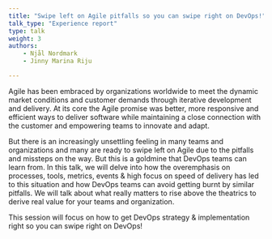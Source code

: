 ```yaml
---
title: "Swipe left on Agile pitfalls so you can swipe right on DevOps!"
talk_type: "Experience report"
type: talk
weight: 3
authors:
    - Njål Nordmark
    - Jinny Marina Riju

---
```

Agile has been embraced by organizations worldwide to meet the dynamic market conditions and customer demands through iterative development and delivery.  At its core the Agile promise was better, more responsive and efficient ways to deliver software while maintaining a close connection with the customer and empowering teams to innovate and adapt.
 
But there is an increasingly unsettling feeling in many teams and organizations and many are ready to swipe left on Agile due to the pitfalls and missteps on the way. But this is a goldmine that DevOps teams can learn from. In this talk, we will delve into how the overemphasis on processes, tools, metrics, events & high focus on speed of delivery has led to this situation and how DevOps teams can avoid getting burnt by similar pitfalls. We will talk about what really matters to rise above the theatrics to derive real value for your teams and organization.
 
This session will focus on how to get DevOps strategy & implementation right so you can swipe right on DevOps!

